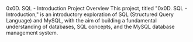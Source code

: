 0x0D. SQL - Introduction
Project Overview
This project, titled "0x0D. SQL - Introduction," is an introductory exploration of SQL (Structured Query Language) and MySQL, with the aim of building a fundamental understanding of databases, SQL concepts, and the MySQL database management system. 
